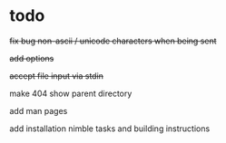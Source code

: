 # todo

~~fix bug non-ascii / unicode characters when being sent~~

~~add options~~

~~accept file input via stdin~~

make 404 show parent directory

add man pages

add installation nimble tasks and building instructions
